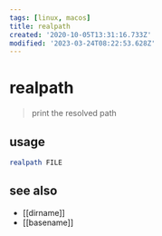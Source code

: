 ```yaml
---
tags: [linux, macos]
title: realpath
created: '2020-10-05T13:31:16.733Z'
modified: '2023-03-24T08:22:53.628Z'
---
```


# realpath

> print the resolved path

## usage

```sh
realpath FILE
```

## see also

- [[dirname]]
- [[basename]]

